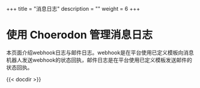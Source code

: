 +++
title = "消息日志"
description = ""
weight = 6
+++

# 使用 Choerodon 管理消息日志

本页面介绍webhook日志与邮件日志。webhook是在平台使用已定义模板向消息机器人发送webhook的状态回执，邮件日志是在平台使用已定义模板发送邮件的状态回执。

{{< docdir >}}